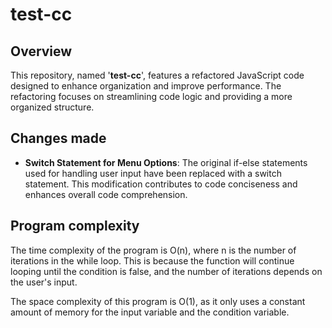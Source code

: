 # test-cc

## Overview
This repository, named '**test-cc**', features a refactored JavaScript code designed to enhance organization and improve performance. 
The refactoring focuses on streamlining code logic and providing a more organized structure.

## Changes made
- **Switch Statement for Menu Options**: The original if-else statements used for handling user input have been replaced with a switch statement. This modification contributes to code conciseness and enhances overall code comprehension.

## Program complexity
The time complexity of the program is O(n), where n is the number of iterations in the while loop. This is because the function will continue looping until the condition is false, and the number of iterations depends on the user's input.

The space complexity of this program is O(1), as it only uses a constant amount of memory for the input variable and the condition variable.
